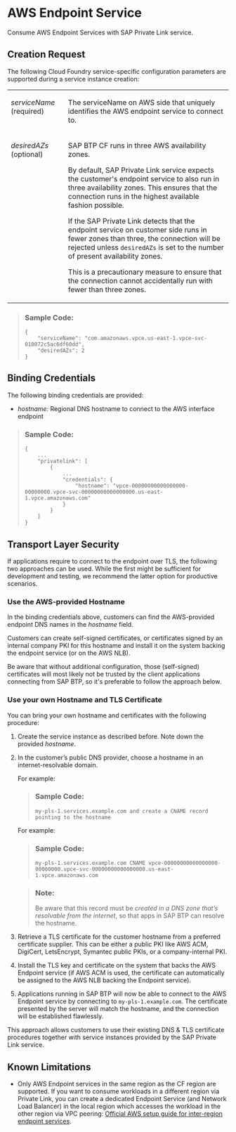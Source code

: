 <!-- loio6d1453baa5fa4e8fb3297e53ceb96bf6 -->

# AWS Endpoint Service

Consume AWS Endpoint Services with SAP Private Link service.



<a name="loio6d1453baa5fa4e8fb3297e53ceb96bf6__section_z35_zks_45b"/>

## Creation Request

The following Cloud Foundry service-specific configuration parameters are supported during a service instance creation:


<table>
<tr>
<td valign="top">

*serviceName* \(required\)



</td>
<td valign="top">

The serviceName on AWS side that uniquely identifies the AWS endpoint service to connect to.



</td>
</tr>
<tr>
<td valign="top">

*desiredAZs* \(optional\)



</td>
<td valign="top">

SAP BTP CF runs in three AWS availability zones.

By default, SAP Private Link service expects the customer's endpoint service to also run in three availability zones. This ensures that the connection runs in the highest available fashion possible.

If the SAP Private Link detects that the endpoint service on customer side runs in fewer zones than three, the connection will be rejected unless `desiredAZs` is set to the number of present availability zones.

This is a precautionary measure to ensure that the connection cannot accidentally run with fewer than three zones.



</td>
</tr>
</table>

> ### Sample Code:  
> ```
> {
>     "serviceName": "com.amazonaws.vpce.us-east-1.vpce-svc-018072c5ac6df60dd",
>     "desiredAZs": 2
> }
> ```



<a name="loio6d1453baa5fa4e8fb3297e53ceb96bf6__section_dj3_jms_45b"/>

## Binding Credentials

The following binding credentials are provided:

-   *hostname:* Regional DNS hostname to connect to the AWS interface endpoint

> ### Sample Code:  
> ```
> {
>     ...
>     "privatelink": [
>         {
>             ...
>             "credentials": {
>                 "hostname": "vpce-00000000000000000-00000000.vpce-svc-00000000000000000.us-east-1.vpce.amazonaws.com"
>             }
>         }
>     ]
> }
> ```



<a name="loio6d1453baa5fa4e8fb3297e53ceb96bf6__section_elt_5ms_45b"/>

## Transport Layer Security

If applications require to connect to the endpoint over TLS, the following two approaches can be used. While the first might be sufficient for development and testing, we recommend the latter option for productive scenarios.



### Use the AWS-provided Hostname

In the binding credentials above, customers can find the AWS-provided endpoint DNS names in the *hostname* field.

Customers can create self-signed certificates, or certificates signed by an internal company PKI for this hostname and install it on the system backing the endpoint service \(or on the AWS NLB\).

Be aware that without additional configuration, those \(self-signed\) certificates will most likely not be trusted by the client applications connecting from SAP BTP, so it's preferable to follow the approach below.



### Use your own Hostname and TLS Certificate

You can bring your own hostname and certificates with the following procedure:

1.  Create the service instance as described before. Note down the provided *hostname*.

2.  In the customer’s public DNS provider, choose a hostname in an internet-resolvable domain.

    For example:

    > ### Sample Code:  
    > ```
    > my-pls-1.services.example.com and create a CNAME record pointing to the hostname
    > ```

    For example:

    > ### Sample Code:  
    > ```
    > my-pls-1.services.example.com CNAME vpce-00000000000000000-00000000.vpce-svc-00000000000000000.us-east-1.vpce.amazonaws.com
    > ```

    > ### Note:  
    > Be aware that this record must be *created in a DNS zone that’s resolvable from the internet*, so that apps in SAP BTP can resolve the hostname.

3.  Retrieve a TLS certificate for the customer hostname from a preferred certificate supplier. This can be either a public PKI like AWS ACM, DigiCert, LetsEncrypt, Symantec public PKIs, or a company-internal PKI.

4.  Install the TLS key and certificate on the system that backs the AWS Endpoint service \(if AWS ACM is used, the certificate can automatically be assigned to the AWS NLB backing the Endpoint service\).

5.  Applications running in SAP BTP will now be able to connect to the AWS Endpoint service by connecting to `my-pls-1.example.com`. The certificate presented by the server will match the hostname, and the connection will be established flawlessly.


This approach allows customers to use their existing DNS & TLS certificate procedures together with service instances provided by the SAP Private Link service.



<a name="loio6d1453baa5fa4e8fb3297e53ceb96bf6__section_xtn_gzv_dvb"/>

## Known Limitations

-   Only AWS Endpoint services in the same region as the CF region are supported. If you want to consume workloads in a different region via Private Link, you can create a dedicated Endpoint Service \(and Network Load Balancer\) in the local region which accesses the workload in the other region via VPC peering: [Official AWS setup guide for inter-region endpoint services](https://docs.aws.amazon.com/whitepapers/latest/aws-privatelink/use-case-examples.html#inter-region-endpoint-services).


